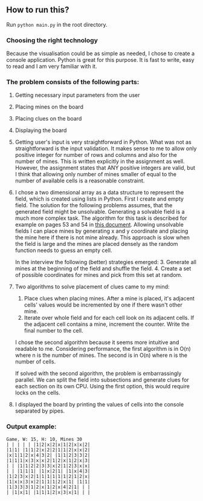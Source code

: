 ## How to run this?
Run `python main.py` in the root directory.

### Choosing the right technology
Because the visualisation could be as simple as needed, I chose to create a console application.
Python is great for this purpose. It is fast to write, easy to read and I am very familiar with it.

### The problem consists of the following parts:
1. Getting necessary input parameters from the user
2. Placing mines on the board
3. Placing clues on the board
4. Displaying the board


1. Getting user's input is very straightforward in Python.
What was not as straightforward is the input validation.
It makes sense to me to allow only positive integer for number of rows and columns and also for the number of mines.
This is written explicitly in the assignment as well.
However, the assignment states that ANY positive integers are valid, but I think that allowing only number of mines 
smaller of equal to the number of available cells is a reasonable constraint.

2. I chose a two dimensional array as a data structure to represent the field, which is created using lists in Python.
First I create and empty field.
The solution for the following problems assumes, that the generated field might be unsolvable. 
Generating a solvable field is a much more complex task. The algorithm for this task is described for example
on pages 53 and 54 in [this document](https://dspace.cvut.cz/bitstream/handle/10467/68632/F3-BP-2017-Cicvarek-Jan-Algorithms%20for%20Minesweeper%20Game%20Grid%20Generation.pdf).
Allowing unsolvable fields I can place mines by generating x and y coordinate and placing the mine here if there is not
mine already.
This approach is slow when the field is large and the mines are placed densely as the random function needs to 
guess an empty cell.

    In the interview the following (better) strategies emerged:
    3. Generate all mines at the beginning of the field and shuffle the field.
    4. Create a set of possible coordinates for mines and pick from this set at random.

3. Two algorithms to solve placement of clues came to my mind:
    1. Place clues when placing mines. After a mine is placed, it's adjacent cells' values would be incremented by one
    if there wasn't other mine. 
    2. Iterate over whole field and for each cell look on its adjacent cells. If the adjacent cell contains a mine, 
    increment the counter. Write the final number to the cell. 
    
    I chose the second algorithm because it seems more intuitive and readable to me.
    Considering performance, the first algorithm is in O(n) where n is the number of mines.
    The second is in O(n) where n is the number of cells.
    
    If solved with the second algorithm, the problem is embarrassingly parallel. We can split the field into subsections
    and generate clues for each section on its own CPU. 
    Using the first option, this would require locks on the cells.
        
4. I displayed the board by printing the values of cells into the console separated by pipes.

### Output example:
```
Game, W: 15, H: 10, Mines 30
| | | | | |1|2|x|2|x|1|2|x|x|2|
|1|1| |1|1|2|x|2|2|1|1|2|x|x|2|
|x|1|1|2|x|4|3|2| |1|1|2|3|3|2|
|1|1|1|x|3|x|x|2|1|2|x|1|2|x|3|
| | |1|1|2|2|3|3|x|2|1|2|3|x|x|
| | |1|1|1| |1|x|2|1| |1|x|4|3|
|1|2|3|x|2|1|1|1|1|1|1|2|1|2|x|
|1|x|x|3|x|2|1|1|1|2|x|1| |1|1|
|1|3|3|3|1|2|x|1|2|x|4|2|1| | |
| |1|x|1| |1|1|1|2|x|3|x|1| | |
```
